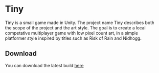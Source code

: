 # Tiny

Tiny is a small game made in Unity. The project name Tiny describes both the scope of the project and the art style.
The goal is to create a local competative multiplayer game with low pixel count art, in a simple platformer style inspired
by titles such as Risk of Rain and Nidhogg.

## Download
You can download the latest build [here](http://new.willyc.me/games/tiny)

